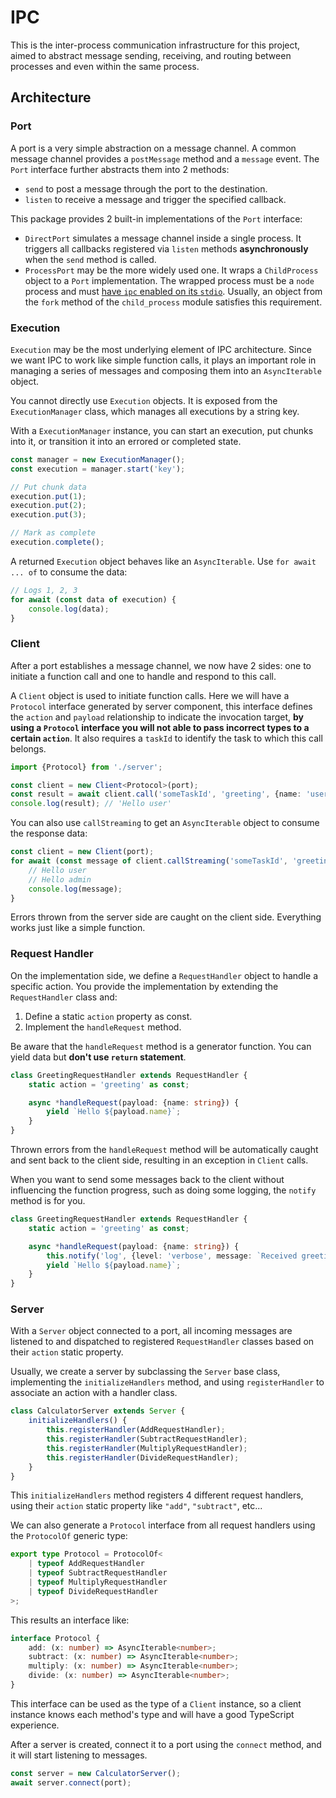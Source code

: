 # IPC

This is the inter-process communication infrastructure for this project, aimed to abstract message sending, receiving, and routing between processes and even within the same process.

## Architecture

### Port

A port is a very simple abstraction on a message channel. A common message channel provides a `postMessage` method and a `message` event. The `Port` interface further abstracts them into 2 methods:

- `send` to post a message through the port to the destination.
- `listen` to receive a message and trigger the specified callback.

This package provides 2 built-in implementations of the `Port` interface:

- `DirectPort` simulates a message channel inside a single process. It triggers all callbacks registered via `listen` methods **asynchronously** when the `send` method is called.
- `ProcessPort` may be the more widely used one. It wraps a `ChildProcess` object to a `Port` implementation. The wrapped process must be a `node` process and must [have `ipc` enabled on its `stdio`](https://nodejs.org/api/child_process.html#optionsstdio). Usually, an object from the `fork` method of the `child_process` module satisfies this requirement.

### Execution

`Execution` may be the most underlying element of IPC architecture. Since we want IPC to work like simple function calls, it plays an important role in managing a series of messages and composing them into an `AsyncIterable` object.

You cannot directly use `Execution` objects. It is exposed from the `ExecutionManager` class, which manages all executions by a string key.

With a `ExecutionManager` instance, you can start an execution, put chunks into it, or transition it into an errored or completed state.

```ts
const manager = new ExecutionManager();
const execution = manager.start('key');

// Put chunk data
execution.put(1);
execution.put(2);
execution.put(3);

// Mark as complete
execution.complete();
```

A returned `Execution` object behaves like an `AsyncIterable`. Use `for await ... of` to consume the data:

```ts
// Logs 1, 2, 3
for await (const data of execution) {
    console.log(data);
}
```

### Client

After a port establishes a message channel, we now have 2 sides: one to initiate a function call and one to handle and respond to this call.

A `Client` object is used to initiate function calls. Here we will have a `Protocol` interface generated by server component, this interface defines the `action` and `payload` relationship to indicate the invocation target, **by using a `Protocol` interface you will not able to pass incorrect types to a certain `action`**. It also requires a `taskId` to identify the task to which this call belongs.

```ts
import {Protocol} from './server';

const client = new Client<Protocol>(port);
const result = await client.call('someTaskId', 'greeting', {name: 'user'});
console.log(result); // 'Hello user'
```

You can also use `callStreaming` to get an `AsyncIterable` object to consume the response data:

```ts
const client = new Client(port);
for await (const message of client.callStreaming('someTaskId', 'greeting', {names: ['user', 'admin']})) {
    // Hello user
    // Hello admin
    console.log(message);
}
```

Errors thrown from the server side are caught on the client side. Everything works just like a simple function.

### Request Handler

On the implementation side, we define a `RequestHandler` object to handle a specific action. You provide the implementation by extending the `RequestHandler` class and:

1. Define a static `action` property as const.
2. Implement the `handleRequest` method.

Be aware that the `handleRequest` method is a generator function. You can yield data but **don't use `return` statement**.

```ts
class GreetingRequestHandler extends RequestHandler {
    static action = 'greeting' as const;

    async *handleRequest(payload: {name: string}) {
        yield `Hello ${payload.name}`;
    }
}
```

Thrown errors from the `handleRequest` method will be automatically caught and sent back to the client side, resulting in an exception in `Client` calls.

When you want to send some messages back to the client without influencing the function progress, such as doing some logging, the `notify` method is for you.

```ts
class GreetingRequestHandler extends RequestHandler {
    static action = 'greeting' as const;

    async *handleRequest(payload: {name: string}) {
        this.notify('log', {level: 'verbose', message: `Received greeting from ${payload.name}`});
        yield `Hello ${payload.name}`;
    }
}
```

### Server

With a `Server` object connected to a port, all incoming messages are listened to and dispatched to registered `RequestHandler` classes based on their `action` static property.

Usually, we create a server by subclassing the `Server` base class, implementing the `initializeHandlers` method, and using `registerHandler` to associate an action with a handler class.

```ts
class CalculatorServer extends Server {
    initializeHandlers() {
        this.registerHandler(AddRequestHandler);
        this.registerHandler(SubtractRequestHandler);
        this.registerHandler(MultiplyRequestHandler);
        this.registerHandler(DivideRequestHandler);
    }
}
```

This `initializeHandlers` method registers 4 different request handlers, using their `action` static property like `"add"`, `"subtract"`, etc...

We can also generate a `Protocol` interface from all request handlers using the `ProtocolOf` generic type:

```ts
export type Protocol = ProtocolOf<
    | typeof AddRequestHandler
    | typeof SubtractRequestHandler
    | typeof MultiplyRequestHandler
    | typeof DivideRequestHandler
>;
```

This results an interface like:

```ts
interface Protocol {
    add: (x: number) => AsyncIterable<number>;
    subtract: (x: number) => AsyncIterable<number>;
    multiply: (x: number) => AsyncIterable<number>;
    divide: (x: number) => AsyncIterable<number>;
}
```

This interface can be used as the type of a `Client` instance, so a client instance knows each method's type and will have a good TypeScript experience.

After a server is created, connect it to a port using the `connect` method, and it will start listening to messages.

```ts
const server = new CalculatorServer();
await server.connect(port);
```
